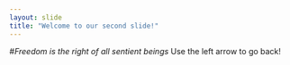 ```yaml
---
layout: slide
title: "Welcome to our second slide!"
---
```

#_Freedom is the right of all sentient beings_
Use the left arrow to go back!
